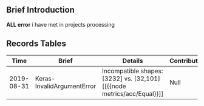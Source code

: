 ## Brief Introduction   
__ALL error__ i have met in projects processing


## Records Tables

| Time | Brief | Details | Contributors |  
| --- | --- | --- | --- |  
| 2019-08-31 | Keras-InvalidArgumentError | Incompatible shapes: [3232] vs. [32,101] [[{{node metrics/acc/Equal}}]] | Null |  
